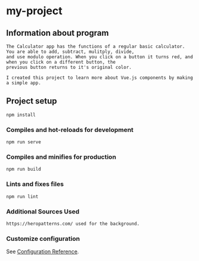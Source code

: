 # my-project

## Information about program
```
The Calculator app has the functions of a regular basic calculator. You are able to add, subtract, mulitply, divide, 
and use modulo operation. When you click on a button it turns red, and when you click on a different button, the 
previous button returns to it's original color.

I created this project to learn more about Vue.js components by making a simple app.
```

## Project setup
```
npm install
```

### Compiles and hot-reloads for development
```
npm run serve
```

### Compiles and minifies for production
```
npm run build
```

### Lints and fixes files
```
npm run lint
```

### Additional Sources Used
```
https://heropatterns.com/ used for the background.
```

### Customize configuration
See [Configuration Reference](https://cli.vuejs.org/config/).
